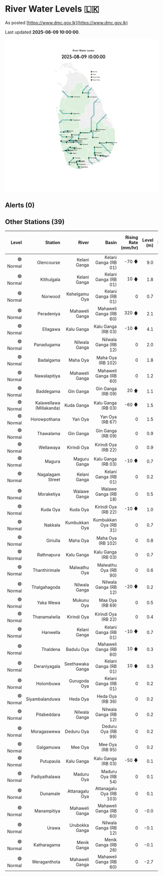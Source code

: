 # River Water Levels :sri_lanka:

As posted [https://www.dmc.gov.lk](https://www.dmc.gov.lk)

Last updated **2025-08-09 10:00:00**.

<div id="river-water-level-map">

![images/river-water-level-map.png](images/river-water-level-map.png)

</div>

## Alerts (0)

## Other Stations (39)

| Level | Station | River | Basin | Rising Rate (mm/hr) | Level (m) | Alert Level (m) | Minor Flood Level (m) | Major Flood Level (m) |
| --: | --: | --: | --: | --: | --: | --: | --: | --: |
| 🟢 Normal | Glencourse | Kelani Ganga | Kelani Ganga (RB 01) | -70 🡇 | 9.0 | 15.0 | 16.5 | 19.0 |
| 🟢 Normal | Kithulgala | Kelani Ganga | Kelani Ganga (RB 01) | 10 🡅 | 1.8 | 3.0 | 4.0 | 6.0 |
| 🟢 Normal | Norwood | Kehelgamu Oya | Kelani Ganga (RB 01) | 0  | 0.7 | 1.5 | 3.0 | 4.5 |
| 🟢 Normal | Peradeniya | Mahaweli Ganga | Mahaweli Ganga (RB 60) | 320 🡅 | 2.1 | 5.0 | 7.0 | 9.0 |
| 🟢 Normal | Ellagawa | Kalu Ganga | Kalu Ganga (RB 03) | -10 🡇 | 4.1 | 10.0 | 10.7 | 12.2 |
| 🟢 Normal | Panadugama | Nilwala Ganga | Nilwala Ganga (RB 12) | 0  | 2.0 | 5.0 | 6.0 | 7.5 |
| 🟢 Normal | Badalgama | Maha Oya | Maha Oya (RB 102) | 0  | 1.8 | 5.0 | 6.2 | 9.6 |
| 🟢 Normal | Nawalapitiya | Mahaweli Ganga | Mahaweli Ganga (RB 60) | 0  | 1.2 | 3.5 | 5.0 | 6.0 |
| 🟢 Normal | Baddegama | Gin Ganga | Gin Ganga (RB 09) | 20 🡅 | 1.1 | 3.5 | 4.0 | 5.0 |
| 🟢 Normal | Kalawellawa (Millakanda) | Kuda Ganga | Kalu Ganga (RB 03) | -60 🡇 | 1.5 | 5.0 | 6.5 | 8.0 |
| 🟢 Normal | Horowpothana | Yan Oya | Yan Oya (RB 67) | 0  | 1.5 | 6.0 | 7.5 | 10.5 |
| 🟢 Normal | Thawalama | Gin Ganga | Gin Ganga (RB 09) | 0  | 0.9 | 4.0 | 6.0 | 7.5 |
| 🟢 Normal | Wellawaya | Kirindi Oya | Kirindi Oya (RB 22) | 0  | 0.9 | 4.4 | 5.4 | 5.9 |
| 🟢 Normal | Magura | Maguru Ganga | Kalu Ganga (RB 03) | -10 🡇 | 0.7 | 4.0 | 6.0 | 7.5 |
| 🟢 Normal | Nagalagam Street | Kelani Ganga | Kelani Ganga (RB 01) | 0  | 0.2 | 1.2 | 1.5 | 2.1 |
| 🟢 Normal | Moraketiya | Walawe Ganga | Walawe Ganga (RB 18) | 0  | 0.5 | 3.0 | 5.0 | 7.0 |
| 🟢 Normal | Kuda Oya | Kuda Oya | Kirindi Oya (RB 22) | -10 🡇 | 1.0 | 6.9 | 8.4 | 8.8 |
| 🟢 Normal | Nakkala | Kumbukkan Oya | Kumbukkan Oya (RB 31) | 0  | 0.7 | 5.0 | 6.0 | 7.5 |
| 🟢 Normal | Giriulla | Maha Oya | Maha Oya (RB 102) | 0  | 0.8 | 5.5 | 6.5 | 7.5 |
| 🟢 Normal | Rathnapura | Kalu Ganga | Kalu Ganga (RB 03) | 0  | 0.7 | 5.2 | 7.5 | 9.5 |
| 🟢 Normal | Thanthirimale | Malwathu Oya | Malwathu Oya (RB 90) | 0  | 0.6 | 5.0 | 6.8 | 7.8 |
| 🟢 Normal | Thalgahagoda | Nilwala Ganga | Nilwala Ganga (RB 12) | -20 🡇 | 0.2 | 1.4 | 1.7 | 2.8 |
| 🟢 Normal | Yaka Wewa | Mukunu Oya | Maa Oya (RB 69) | 0  | 0.5 | 4.0 | 5.0 | 6.0 |
| 🟢 Normal | Thanamalwila | Kirindi Oya | Kirindi Oya (RB 22) | 0  | 0.4 | 4.0 | 5.0 | 5.5 |
| 🟢 Normal | Hanwella | Kelani Ganga | Kelani Ganga (RB 01) | -10 🡇 | 0.7 | 7.0 | 8.0 | 10.0 |
| 🟢 Normal | Thaldena | Badulu Oya | Mahaweli Ganga (RB 60) | 10 🡅 | 0.3 | 3.0 | 4.0 | 5.0 |
| 🟢 Normal | Deraniyagala | Seethawaka Ganga | Kelani Ganga (RB 01) | 10 🡅 | 0.3 | 4.8 | 5.8 | 6.4 |
| 🟢 Normal | Holombuwa | Gurugoda Oya | Kelani Ganga (RB 01) | 0  | 0.2 | 3.0 | 3.4 | 5.0 |
| 🟢 Normal | Siyambalanduwa | Heda Oya | Heda Oya (RB 36) | 0  | 0.2 | 4.5 | 6.0 | 7.0 |
| 🟢 Normal | Pitabeddara | Nilwala Ganga | Nilwala Ganga (RB 12) | 0  | 0.2 | 4.0 | 5.0 | 6.5 |
| 🟢 Normal | Moragaswewa | Deduru Oya | Deduru Oya (RB 99) | 0  | 0.2 | 4.8 | 6.0 | 7.0 |
| 🟢 Normal | Galgamuwa | Mee Oya | Mee Oya (RB 95) | 0  | 0.2 | 4.8 | 5.9 | 8.0 |
| 🟢 Normal | Putupaula | Kalu Ganga | Kalu Ganga (RB 03) | -50 🡇 | 0.1 | 3.0 | 4.0 | 5.0 |
| 🟢 Normal | Padiyathalawa | Maduru Oya | Maduru Oya (RB 54) | 0  | 0.1 | 4.0 | 4.5 | 6.0 |
| 🟢 Normal | Dunamale | Attanagalu Oya | Attanagalu Oya (RB 103) | 0  | 0.1 | 3.3 | 4.4 | 5.5 |
| 🟢 Normal | Manampitiya | Mahaweli Ganga | Mahaweli Ganga (RB 60) | 0  | -0.0 | 3.0 | 4.3 | 6.0 |
| 🟢 Normal | Urawa | Urubokka Ganga | Nilwala Ganga (RB 12) | 0  | -0.1 | 2.5 | 4.0 | 6.0 |
| 🟢 Normal | Katharagama | Menik Ganga | Menik Ganga (RB 26) | 0  | -0.1 | 4.0 | 4.6 | 6.5 |
| 🟢 Normal | Weraganthota | Mahaweli Ganga | Mahaweli Ganga (RB 60) | 0  | -2.7 | 5.0 | 6.0 | 8.0 |
